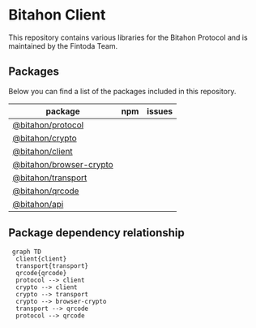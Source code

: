 # Bitahon Client

This repository contains various libraries for the Bitahon Protocol and is maintained by the Fintoda Team.

## Packages

Below you can find a list of the packages included in this repository.

| package | npm | issues |
| ------- | --- | ------ |
| [@bitahon/protocol](packages/protocol) | | |
| [@bitahon/crypto](packages/crypto) | | | |
| [@bitahon/client](packages/client) | | | |
| [@bitahon/browser-crypto](packages/browser-crypto) | | | |
| [@bitahon/transport](packages/transport) | | | |
| [@bitahon/qrcode](packages/qrcode) | | | |
| [@bitahon/api](packages/api) | | | |

## Package dependency relationship

```mermaid
 graph TD
  client{client}
  transport{transport}
  qrcode{qrcode}
  protocol --> client
  crypto --> client
  crypto --> transport
  crypto --> browser-crypto
  transport --> qrcode
  protocol --> qrcode
```
